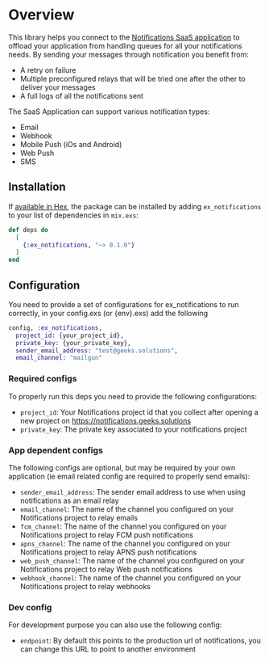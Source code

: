 # Overview

This library helps you connect to the [Notifications SaaS application](https://notifications/geeks.solutions) to offload your application from 
handling queues for all your notifications needs.
By sending your messages through notification you benefit from:
- A retry on failure
- Multiple preconfigured relays that will be tried one after the other to deliver your messages
- A full logs of all the notifications sent

The SaaS Application can support various notification types:
- Email
- Webhook
- Mobile Push (iOs and Android)
- Web Push
- SMS

## Installation

If [available in Hex](https://hex.pm/docs/publish), the package can be installed
by adding `ex_notifications` to your list of dependencies in `mix.exs`:

```elixir
def deps do
  [
    {:ex_notifications, "~> 0.1.0"}
  ]
end
```

## Configuration

You need to provide a set of configurations for ex_notifications to run correctly, in your config.exs (or {env}.exs)
add the following
```elixir
config, :ex_notifications,
  project_id: {your_project_id},
  private_key: {your_private_key},
  sender_email_address: "test@geeks.solutions",
  email_channel: "mailgun"
```

### Required configs
To properly run this deps you need to provide the following configurations:
- `project_id`: Your Notifications project id that you collect after opening a new project on https://notifications.geeks.solutions
- `private_key`: The private key associated to your notifications project

### App dependent configs
The following configs are optional, but may be required by your own application (ie email related config are required to properly send emails):
- `sender_email_address`: The sender email address to use when using notifications as an email relay
- `email_channel`: The name of the channel you configured on your Notifications project to relay emails
- `fcm_channel`: The name of the channel you configured on your Notifications project to relay FCM push notifications
- `apns_channel`: The name of the channel you configured on your Notifications project to relay APNS push notifications
- `web_push_channel`: The name of the channel you configured on your Notifications project to relay Web push notifications
- `webhook_channel`: The name of the channel you configured on your Notifications project to relay webhooks

### Dev config
For development purpose you can also use the following config:
- `endpoint`: By default this points to the production url of notifications, you can change this URL to point to another environment
